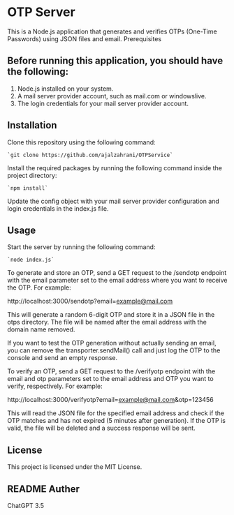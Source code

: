 # **OTP Server**

This is a Node.js application that generates and verifies OTPs (One-Time Passwords) using JSON files and email.
Prerequisites

## Before running this application, you should have the following:

1. Node.js installed on your system.
2. A mail server provider account, such as mail.com or windowslive.
3. The login credentials for your mail server provider account.

## Installation

Clone this repository using the following command:

    `git clone https://github.com/ajalzahrani/OTPService`

Install the required packages by running the following command inside the project directory:

    `npm install`

Update the config object with your mail server provider configuration and login credentials in the index.js file.

## Usage

Start the server by running the following command:

    `node index.js`

To generate and store an OTP, send a GET request to the /sendotp endpoint with the email parameter set to the email address where you want to receive the OTP. For example:

http://localhost:3000/sendotp?email=example@mail.com

This will generate a random 6-digit OTP and store it in a JSON file in the otps directory. The file will be named after the email address with the domain name removed.

If you want to test the OTP generation without actually sending an email, you can remove the transporter.sendMail() call and just log the OTP to the console and send an empty response.

To verify an OTP, send a GET request to the /verifyotp endpoint with the email and otp parameters set to the email address and OTP you want to verify, respectively. For example:

http://localhost:3000/verifyotp?email=example@mail.com&otp=123456

This will read the JSON file for the specified email address and check if the OTP matches and has not expired (5 minutes after generation). If the OTP is valid, the file will be deleted and a success response will be sent.

## License

This project is licensed under the MIT License.

## README Auther

ChatGPT 3.5
